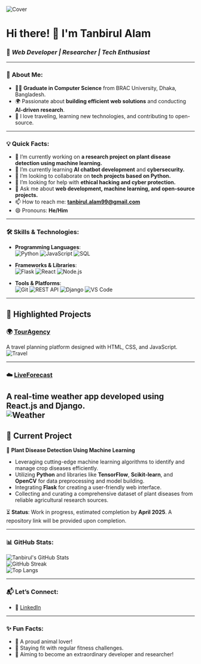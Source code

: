 ![Cover](https://i.ibb.co.com/Z62HGXW/Blue-Modern-Corporate-Staff-Profile-Linked-In-Banner.png)


# Hi there! 👋 I'm **Tanbirul Alam**  
### 🌟 *Web Developer | Researcher | Tech Enthusiast*

---

### 📜 **About Me**:
- 🧑‍🎓 **Graduate in Computer Science** from BRAC University, Dhaka, Bangladesh.
- 🌍 Passionate about **building efficient web solutions** and conducting **AI-driven research**.
- 🧗 I love traveling, learning new technologies, and contributing to open-source.

---

### 💡 **Quick Facts**:
- 🔭 I’m currently working on **a research project on plant disease detection using machine learning.**
- 🌱 I’m currently learning **AI chatbot development** and **cybersecurity.**
- 👯 I’m looking to collaborate on **tech projects based on Python.**
- 🤔 I’m looking for help with **ethical hacking and cyber protection.**
- 💬 Ask me about **web development, machine learning, and open-source projects.**
- 📫 How to reach me: **[tanbirul.alam99@gmail.com](mailto:tanbirul.alam99@gmail.com)**
- 😄 Pronouns: **He/Him**

---

### 🛠️ **Skills & Technologies**:
- **Programming Languages**:  
  ![Python](https://img.shields.io/badge/-Python-3776AB?logo=python&logoColor=white&style=flat)
  ![JavaScript](https://img.shields.io/badge/-JavaScript-F7DF1E?logo=javascript&logoColor=black&style=flat)
  ![SQL](https://img.shields.io/badge/-SQL-4479A1?logo=postgresql&logoColor=white&style=flat)

- **Frameworks & Libraries**:  
  ![Flask](https://img.shields.io/badge/-Flask-000000?logo=flask&logoColor=white&style=flat)
  ![React](https://img.shields.io/badge/-React-61DAFB?logo=react&logoColor=black&style=flat)
  ![Node.js](https://img.shields.io/badge/-Node.js-339933?logo=node.js&logoColor=white&style=flat)

- **Tools & Platforms**:  
  ![Git](https://img.shields.io/badge/-Git-F05032?logo=git&logoColor=white&style=flat)
  ![REST API](https://img.shields.io/badge/-REST%20API-00A98F?logo=api&logoColor=white&style=flat)
  ![Django](https://img.shields.io/badge/-Django-092E20?logo=django&logoColor=white&style=flat)
  ![VS Code](https://img.shields.io/badge/-VS%20Code-007ACC?logo=visual-studio-code&logoColor=white&style=flat)

---

## 🌟 **Highlighted Projects**

### 🌍 [**TourAgency**](https://github.com/Tanbirul99/TourAgency)  
A travel planning platform designed with HTML, CSS, and JavaScript.  
![Travel](https://img.icons8.com/external-flat-juicy-fish/64/000000/external-globe-travel-flat-flat-juicy-fish.png)

---

### ☁️ [**LiveForecast**](https://github.com/Tanbirul99/LiveForecast)  
A real-time weather app developed using React.js and Django.  
![Weather](https://img.icons8.com/color/64/000000/partly-cloudy-day.png)
---

## 🚀 **Current Project**

🌱 **Plant Disease Detection Using Machine Learning**  
- Leveraging cutting-edge machine learning algorithms to identify and manage crop diseases efficiently.  
- Utilizing **Python** and libraries like **TensorFlow**, **Scikit-learn**, and **OpenCV** for data preprocessing and model building.  
- Integrating **Flask** for creating a user-friendly web interface.  
- Collecting and curating a comprehensive dataset of plant diseases from reliable agricultural research sources.

⏳ **Status**: Work in progress, estimated completion by **April 2025**. A repository link will be provided upon completion.  

---


### 📊 **GitHub Stats**:
![Tanbirul's GitHub Stats](https://github-readme-stats.vercel.app/api?username=Tanbirul99&show_icons=true&theme=radical)  
![GitHub Streak](https://github-readme-streak-stats.herokuapp.com?user=Tanbirul99&theme=radical)  
![Top Langs](https://github-readme-stats.vercel.app/api/top-langs/?username=Tanbirul99&layout=compact&theme=radical)  

---

### 📬 **Let’s Connect**:
- 💼 [LinkedIn](https://linkedin.com/in/tanbirul99)  

---

### ✨ Fun Facts:
- 🐾 A proud animal lover!  
- 🧘 Staying fit with regular fitness challenges.  
- 🚀 Aiming to become an extraordinary developer and researcher!
